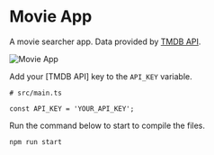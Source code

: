 # Movie App

A movie searcher app. Data provided by [TMDB API](https://developers.themoviedb.org/3/getting-started/introduction).

![Movie App](https://res.cloudinary.com/coffmanjrp-dev/image/upload/v1643321298/coffmanjrp.io/movie_app_0ab578813e.png)

Add your [TMDB API] key to the `API_KEY` variable.

```
# src/main.ts

const API_KEY = 'YOUR_API_KEY';
```

Run the command below to start to compile the files.

```
npm run start
```
